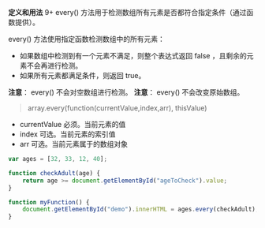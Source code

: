 <!--
 * @Author: your name
 * @Date: 2020-04-24 14:31:52
 * @LastEditTime: 2020-04-24 14:35:02
 * @LastEditors: your name
 * @Description: In User Settings Edit
 * @FilePath: /vue/Users/rainbow/Documents/工作/前端/learn/JS参考手册/Array/every9+.md
 -->
**定义和用法** 9+
every() 方法用于检测数组所有元素是否都符合指定条件（通过函数提供）。

every() 方法使用指定函数检测数组中的所有元素：
- 如果数组中检测到有一个元素不满足，则整个表达式返回 false ，且剩余的元素不会再进行检测。
- 如果所有元素都满足条件，则返回 true。

**注意**： every() 不会对空数组进行检测。
**注意**： every() 不会改变原始数组。

> array.every(function(currentValue,index,arr), thisValue)

- currentValue	必须。当前元素的值
- index	可选。当前元素的索引值
- arr	可选。当前元素属于的数组对象

```javascript
var ages = [32, 33, 12, 40];

function checkAdult(age) {
    return age >= document.getElementById("ageToCheck").value;
}

function myFunction() {
    document.getElementById("demo").innerHTML = ages.every(checkAdult);
}
```